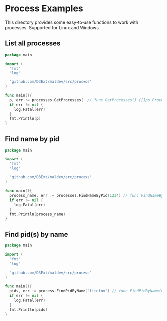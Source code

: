 # Process Examples

This directory provides some easy-to-use functions to work with processes. Supported for Linux and Windows

## List all processes

```go
package main

import (
  "fmt"
  "log"

  "github.com/D3Ext/maldev/src/process"
)

func main(){
  p, err := processes.GetProcesses() // func GetProcesses() ([]ps.Process, error)
  if err != nil {
    log.Fatal(err)
  }
  fmt.Println(p)
}
```

## Find name by pid

```go
package main

import (
  "fmt"
  "log"

  "github.com/D3Ext/maldev/src/process"
)

func main(){
  process_name, err := processes.FindNameByPid(1234) // func FindNameByPid(pid int) (string, error)
  if err != nil {
    log.Fatal(err)
  }
  fmt.Println(process_name)
}

```

## Find pid(s) by name

```go
package main

import (
  "fmt"
  "log"

  "github.com/D3Ext/maldev/src/process"
)

func main(){
  pids, err := process.FindPidByName("firefox") // func FindPidByName(name string) ([]int, error)
  if err != nil {
    log.Fatal(err)
  }
  fmt.Println(pids)
}
```


